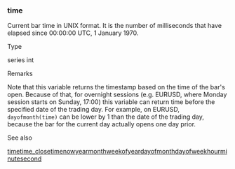 ### time

Current bar time in UNIX format. It is the number of milliseconds that have elapsed since 00:00:00 UTC, 1 January 1970.

Type

series int

Remarks

Note that this variable returns the timestamp based on the time of the bar's open. Because of that, for overnight sessions (e.g. EURUSD, where Monday session starts on Sunday, 17:00) this variable can return time before the specified date of the trading day. For example, on EURUSD, `dayofmonth(time)` can be lower by 1 than the date of the trading day, because the bar for the current day actually opens one day prior.

See also

[time](#fun_time)[time\_close](#var_time_close)[timenow](#var_timenow)[year](#var_year)[month](#var_month)[weekofyear](#var_weekofyear)[dayofmonth](#var_dayofmonth)[dayofweek](#var_dayofweek)[hour](#var_hour)[minute](#var_minute)[second](#var_second)
